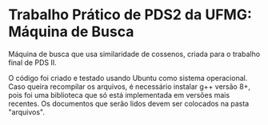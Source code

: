 # Trabalho Prático de PDS2 da UFMG: Máquina de Busca

Máquina de busca que usa similaridade de cossenos, criada para o trabalho final de PDS II.

O código foi criado e testado usando Ubuntu como sistema operacional. Caso queira recompilar os arquivos, é necessário instalar g++ versão 8+, pois foi uma biblioteca que só está implementada em versões mais recentes. Os documentos que serão lidos devem ser colocados na pasta "arquivos".